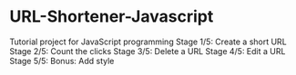 # URL-Shortener-Javascript
Tutorial project for JavaScript programming
Stage 1/5: Create a short URL
Stage 2/5: Count the clicks
Stage 3/5: Delete a URL
Stage 4/5: Edit a URL 
Stage 5/5: Bonus: Add style
